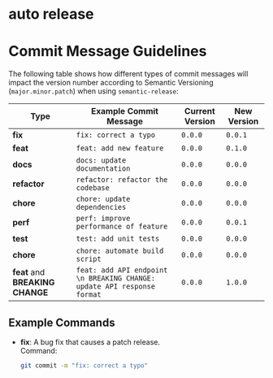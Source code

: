
# auto release
# Commit Message Guidelines

The following table shows how different types of commit messages will impact the version number according to Semantic Versioning (`major.minor.patch`) when using `semantic-release`:

| **Type**                  | **Example Commit Message**                                | **Current Version** | **New Version** |
|---------------------------|----------------------------------------------------------|---------------------|-----------------|
| **fix**                    | `fix: correct a typo`                                    | `0.0.0`             | `0.0.1`         |
| **feat**                   | `feat: add new feature`                                  | `0.0.0`             | `0.1.0`         |
| **docs**                   | `docs: update documentation`                             | `0.0.0`             | `0.0.0`         |
| **refactor**               | `refactor: refactor the codebase`                        | `0.0.0`             | `0.0.0`         |
| **chore**                  | `chore: update dependencies`                             | `0.0.0`             | `0.0.0`         |
| **perf**                   | `perf: improve performance of feature`                   | `0.0.0`             | `0.0.1`         |
| **test**                   | `test: add unit tests`                                   | `0.0.0`             | `0.0.0`         |
| **chore**                  | `chore: automate build script`                           | `0.0.0`             | `0.0.0`         |
| **feat** and **BREAKING CHANGE** | `feat: add API endpoint \n BREAKING CHANGE: update API response format` | `0.0.0`  | `1.0.0`         |

## Example Commands

- **fix**: A bug fix that causes a patch release.  
  Command:  
  ```bash
  git commit -m "fix: correct a typo"

